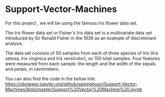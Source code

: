 # Support-Vector-Machines

For this project , we will be using the famous Iris flower data set.

The Iris flower data set or Fisher's Iris data set is a multivariate data set introduced by Sir Ronald Fisher in the 1936 
as an example of discriminant analysis.

The data set consists of 50 samples from each of three species of Iris (Iris setosa, Iris virginica and Iris versicolor), so 150 total samples. Four features were measured from each sample: the length and the width of the sepals and petals, in centimeters.

You can also find the code in the below link:
https://nbviewer.jupyter.org/github/samirghouri/Support-Vector-Machines/blob/master/Support%20Vector%20Machine%20.ipynb
